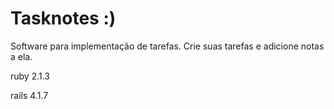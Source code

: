 # Tasknotes :)

Software para implementação de tarefas. Crie suas tarefas e adicione notas a ela.

ruby 2.1.3

rails 4.1.7

